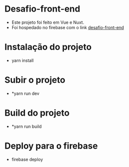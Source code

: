 # Desafio-front-end

* Este projeto foi feito em Vue e Nuxt. 
* Foi hospedado no firebase com o link [desafio-front-end](https://desafio-front-end-989ff.firebaseapp.com/)

# Instalação do projeto

* yarn install

# Subir o projeto 

* *yarn run dev

# Build do projeto

* *yarn run build

# Deploy para o firebase

* firebase deploy